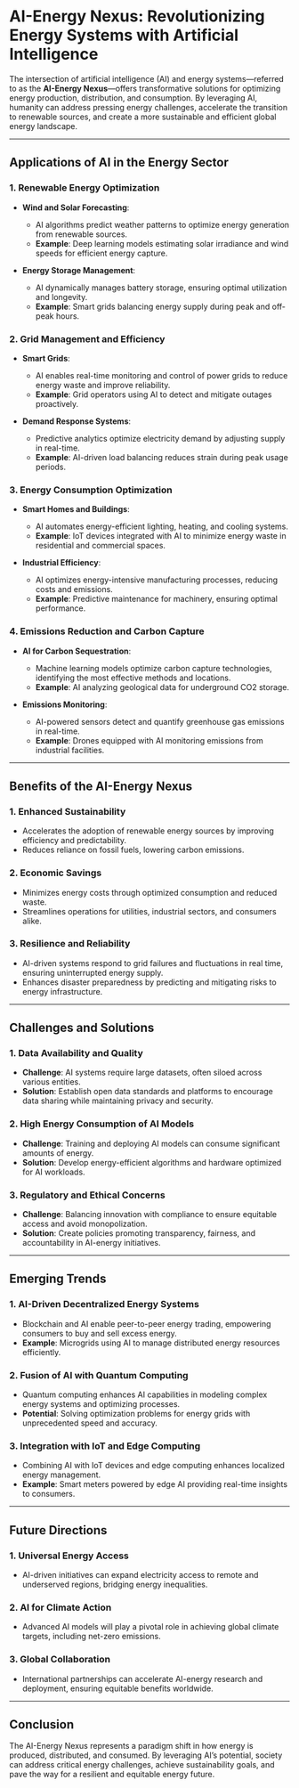 # AI-Energy Nexus: Revolutionizing Energy Systems with Artificial Intelligence

The intersection of artificial intelligence (AI) and energy systems—referred to as the **AI-Energy Nexus**—offers transformative solutions for optimizing energy production, distribution, and consumption. By leveraging AI, humanity can address pressing energy challenges, accelerate the transition to renewable sources, and create a more sustainable and efficient global energy landscape.

---

## **Applications of AI in the Energy Sector**

### **1. Renewable Energy Optimization**
- **Wind and Solar Forecasting**:
  - AI algorithms predict weather patterns to optimize energy generation from renewable sources.
  - **Example**: Deep learning models estimating solar irradiance and wind speeds for efficient energy capture.

- **Energy Storage Management**:
  - AI dynamically manages battery storage, ensuring optimal utilization and longevity.
  - **Example**: Smart grids balancing energy supply during peak and off-peak hours.

### **2. Grid Management and Efficiency**
- **Smart Grids**:
  - AI enables real-time monitoring and control of power grids to reduce energy waste and improve reliability.
  - **Example**: Grid operators using AI to detect and mitigate outages proactively.

- **Demand Response Systems**:
  - Predictive analytics optimize electricity demand by adjusting supply in real-time.
  - **Example**: AI-driven load balancing reduces strain during peak usage periods.

### **3. Energy Consumption Optimization**
- **Smart Homes and Buildings**:
  - AI automates energy-efficient lighting, heating, and cooling systems.
  - **Example**: IoT devices integrated with AI to minimize energy waste in residential and commercial spaces.

- **Industrial Efficiency**:
  - AI optimizes energy-intensive manufacturing processes, reducing costs and emissions.
  - **Example**: Predictive maintenance for machinery, ensuring optimal performance.

### **4. Emissions Reduction and Carbon Capture**
- **AI for Carbon Sequestration**:
  - Machine learning models optimize carbon capture technologies, identifying the most effective methods and locations.
  - **Example**: AI analyzing geological data for underground CO2 storage.

- **Emissions Monitoring**:
  - AI-powered sensors detect and quantify greenhouse gas emissions in real-time.
  - **Example**: Drones equipped with AI monitoring emissions from industrial facilities.

---

## **Benefits of the AI-Energy Nexus**

### **1. Enhanced Sustainability**
- Accelerates the adoption of renewable energy sources by improving efficiency and predictability.
- Reduces reliance on fossil fuels, lowering carbon emissions.

### **2. Economic Savings**
- Minimizes energy costs through optimized consumption and reduced waste.
- Streamlines operations for utilities, industrial sectors, and consumers alike.

### **3. Resilience and Reliability**
- AI-driven systems respond to grid failures and fluctuations in real time, ensuring uninterrupted energy supply.
- Enhances disaster preparedness by predicting and mitigating risks to energy infrastructure.

---

## **Challenges and Solutions**

### **1. Data Availability and Quality**
- **Challenge**: AI systems require large datasets, often siloed across various entities.
- **Solution**: Establish open data standards and platforms to encourage data sharing while maintaining privacy and security.

### **2. High Energy Consumption of AI Models**
- **Challenge**: Training and deploying AI models can consume significant amounts of energy.
- **Solution**: Develop energy-efficient algorithms and hardware optimized for AI workloads.

### **3. Regulatory and Ethical Concerns**
- **Challenge**: Balancing innovation with compliance to ensure equitable access and avoid monopolization.
- **Solution**: Create policies promoting transparency, fairness, and accountability in AI-energy initiatives.

---

## **Emerging Trends**

### **1. AI-Driven Decentralized Energy Systems**
- Blockchain and AI enable peer-to-peer energy trading, empowering consumers to buy and sell excess energy.
- **Example**: Microgrids using AI to manage distributed energy resources efficiently.

### **2. Fusion of AI with Quantum Computing**
- Quantum computing enhances AI capabilities in modeling complex energy systems and optimizing processes.
- **Potential**: Solving optimization problems for energy grids with unprecedented speed and accuracy.

### **3. Integration with IoT and Edge Computing**
- Combining AI with IoT devices and edge computing enhances localized energy management.
- **Example**: Smart meters powered by edge AI providing real-time insights to consumers.

---

## **Future Directions**

### **1. Universal Energy Access**
- AI-driven initiatives can expand electricity access to remote and underserved regions, bridging energy inequalities.

### **2. AI for Climate Action**
- Advanced AI models will play a pivotal role in achieving global climate targets, including net-zero emissions.

### **3. Global Collaboration**
- International partnerships can accelerate AI-energy research and deployment, ensuring equitable benefits worldwide.

---

## **Conclusion**

The AI-Energy Nexus represents a paradigm shift in how energy is produced, distributed, and consumed. By leveraging AI’s potential, society can address critical energy challenges, achieve sustainability goals, and pave the way for a resilient and equitable energy future.
